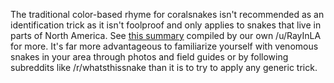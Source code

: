 The traditional color-based rhyme for coralsnakes isn't recommended as an identification trick as it isn't foolproof and only applies to snakes that live in parts of North America. See [this summary](http://thevenominterviews.com/2016/06/02/mythbusting-coral-snakes/) compiled by our own /u/RayInLA for more. It's far more advantageous to familiarize yourself with venomous snakes in your area through photos and field guides or by following subreddits like /r/whatsthissnake than it is to try to apply any generic trick.